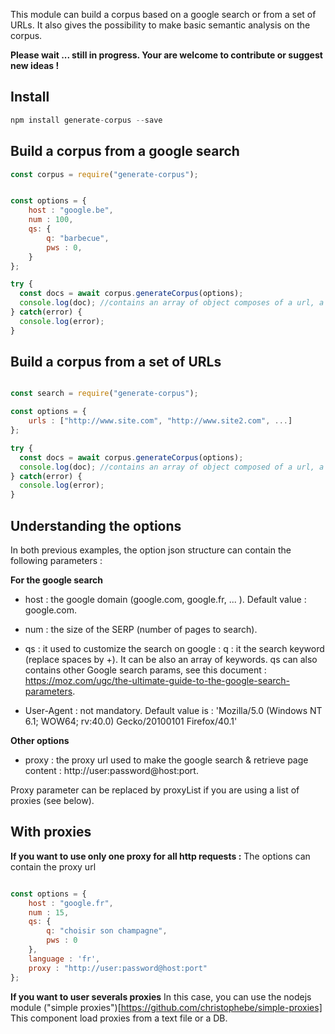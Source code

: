 This module can build a corpus based on a google search or from a set of URLs.
It also gives the possibility to make basic semantic analysis on the corpus.

**Please wait ... still in progress. Your are welcome to contribute or suggest new ideas !**

## Install

```javascript
npm install generate-corpus --save
```


## Build a corpus from a google search

```javascript
const corpus = require("generate-corpus");


const options = {
    host : "google.be",
    num : 100,
    qs: {
        q: "barbecue",
        pws : 0,
    }
};

try {
  const docs = await corpus.generateCorpus(options);
  console.log(doc); //contains an array of object composes of a url, a title, a content
} catch(error) {
  console.log(error);
}

```

## Build a corpus from a set of URLs

```javascript

const search = require("generate-corpus");

const options = {
    urls : ["http://www.site.com", "http://www.site2.com", ...]
};

try {
  const docs = await corpus.generateCorpus(options);
  console.log(doc); //contains an array of object composed of a url, a title, a content
} catch(error) {
  console.log(error);
}

```

## Understanding the options

In both previous examples, the option json structure can contain the following parameters :

**For the google search**
- host : the google domain (google.com, google.fr, ... ). Default value : google.com.
- num : the size of the SERP (number of pages to search).
- qs : it used to customize the search on google :
   q   : it the search keyword (replace spaces by +). It can be also an array of keywords.
   qs can also contains other Google search params, see this document : https://moz.com/ugc/the-ultimate-guide-to-the-google-search-parameters.

- User-Agent : not mandatory. Default value is : 'Mozilla/5.0 (Windows NT 6.1; WOW64; rv:40.0) Gecko/20100101 Firefox/40.1'


**Other options**
- proxy : the proxy url used to make the google search & retrieve page content : http://user:password@host:port.

Proxy parameter can be replaced by proxyList if you are using a list of proxies (see below).

## With proxies

**If you want to use only one proxy for all http requests :**
The options can contain the proxy url

```javascript

const options = {
    host : "google.fr",
    num : 15,
    qs: {
        q: "choisir son champagne",
        pws : 0
    },
    language : 'fr',
    proxy : "http://user:password@host:port"
};

```

**If you want to user severals proxies**
In this case, you can use the nodejs module ("simple proxies")[https://github.com/christophebe/simple-proxies]
This component load proxies from a text file or a DB.
